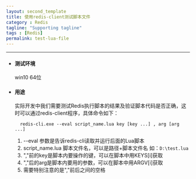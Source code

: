 ```yaml
---
layout: second_template
title: 使用redis-client测试脚本文件
category : Redis
tagline: "Supporting tagline"
tags : [Redis]
permalink: test-lua-file
---
```


* * *
* #### 测试环境 ####

	win10 64位


* #### 用途 ####

	实际开发中我们需要测试Redis执行脚本的结果及验证脚本代码是否正确，这时可以通过redis-client程序，具体命令如下：

		redis-cli.exe --eval script_name.lua key [key ...] , arg [arg ...]

	1. --eval 参数是告诉redis-cli读取并运行后面的Lua脚本
	2. script_name.lua 脚本文件名，可以是路径+脚本文件名 如：`D:\test.lua`
	3. ","前的key是脚本内要操作的键，可以在脚本中用KEYS[i]获取
	4. ","后的arg是脚本内要用的参数，可以在脚本中用ARGV[i]获取
	5. 需要特别注意的是","前后之间的空格

